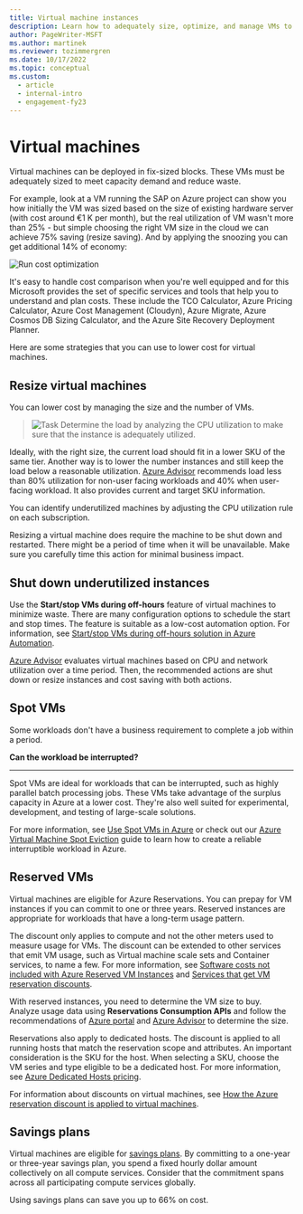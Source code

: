 ```yaml
---
title: Virtual machine instances
description: Learn how to adequately size, optimize, and manage VMs to control costs, meet capacity demand, and reduce waste.
author: PageWriter-MSFT
ms.author: martinek
ms.reviewer: tozimmergren
ms.date: 10/17/2022
ms.topic: conceptual
ms.custom:
  - article
  - internal-intro
  - engagement-fy23
---
```


# Virtual machines

Virtual machines can be deployed in fix-sized blocks. These VMs must be adequately sized to meet capacity demand and reduce waste.

For example, look at a VM running the SAP on Azure project can show you how initially the VM was sized based on the size of existing hardware server (with cost around &euro;1 K per month), but the real utilization of VM wasn't more than 25% - but simple choosing the right VM size in the cloud we can achieve 75% saving (resize saving). And by applying the snoozing you can get additional 14% of economy:

![Run cost optimization](../_images/run-cost-optimization.png)

It's easy to handle cost comparison when you're well equipped and for this Microsoft provides the set of specific services and tools that help you to understand and plan costs. These include the TCO Calculator, Azure Pricing Calculator, Azure Cost Management (Cloudyn), Azure Migrate, Azure Cosmos DB Sizing Calculator, and the Azure Site Recovery Deployment Planner.

Here are some strategies that you can use to lower cost for virtual machines.

## Resize virtual machines

You can lower cost by managing the size and the number of VMs.
> ![Task](./images/i-best-practices.png) Determine the load by analyzing the CPU utilization to make sure that the instance is adequately utilized.

Ideally, with the right size, the current load should fit in a lower SKU of the same tier. Another way is to lower the number instances and still keep the load below a reasonable utilization. [Azure Advisor](https://portal.azure.com/#blade/Microsoft_Azure_Reservations/CreateBlade/referrer/docs)  recommends load less than 80% utilization for non-user facing workloads and 40% when user-facing workload. It also provides current and target SKU information.

You can identify underutilized machines by adjusting the CPU utilization rule on each subscription.

Resizing a virtual machine does require the machine to be shut down and restarted. There might be a period of time when it will be unavailable. Make sure you carefully time this action for minimal business impact.

## Shut down underutilized instances

Use the **Start/stop VMs during off-hours** feature of virtual machines to minimize waste. There are many configuration options to schedule the start and stop times. The feature is suitable as a low-cost automation option. For information, see [Start/stop VMs during off-hours solution in Azure Automation](/azure/automation/automation-solution-vm-management).

[Azure Advisor](https://portal.azure.com/#blade/Microsoft_Azure_Reservations/CreateBlade/referrer/docs) evaluates virtual machines based on CPU and network utilization over a time period. Then, the recommended actions are shut down or resize instances and cost saving with both actions.

## Spot VMs

Some workloads don't have a business requirement to complete a job within a period.

**Can the workload be interrupted?**
***
Spot VMs are ideal for workloads that can be interrupted, such as highly parallel batch processing jobs. These VMs take advantage of the surplus capacity in Azure at a lower cost. They're also well suited for experimental, development, and testing of large-scale solutions.

For more information, see [Use Spot VMs in Azure](/azure/virtual-machines/windows/spot-vms) or check out our [Azure Virtual Machine Spot Eviction](/azure/architecture/guide/spot/spot-eviction) guide to learn how to create a reliable interruptible workload in Azure.

## Reserved VMs

Virtual machines are eligible for Azure Reservations. You can prepay for VM instances if you can commit to one or three years. Reserved instances are appropriate for workloads that have a long-term usage pattern.

The discount only applies to compute and not the other meters used to measure usage for VMs. The discount can be extended to other services that emit VM usage, such as Virtual machine scale sets and Container services, to name a few. For more information, see [Software costs not included with Azure Reserved VM Instances](/azure/cost-management-billing/reservations/reserved-instance-windows-software-costs) and [Services that get VM reservation discounts](/azure/virtual-machines/windows/prepay-reserved-vm-instances#services-that-get-vm-reservation-discounts).

With reserved instances, you need to determine the VM size to buy. Analyze usage data using **Reservations Consumption APIs** and follow the recommendations of [Azure portal](https://portal.azure.com/#blade/Microsoft_Azure_Reservations/CreateBlade/referrer/docs) and [Azure Advisor](https://portal.azure.com/#blade/Microsoft_Azure_Reservations/CreateBlade/referrer/docs) to determine the size.

Reservations also apply to dedicated hosts. The discount is applied to all running hosts that match the reservation scope and attributes. An important consideration is the SKU for the host. When selecting a SKU, choose the VM series and type eligible to be a dedicated host. For more information, see [Azure Dedicated Hosts pricing](https://aka.ms/ADHPricing).

For information about discounts on virtual machines, see [How the Azure reservation discount is applied to virtual machines](/azure/cost-management-billing/manage/understand-vm-reservation-charges).

## Savings plans

Virtual machines are eligible for [savings plans](/azure/cost-management-billing/savings-plan/savings-plan-compute-overview). By committing to a one-year or three-year savings plan, you spend a fixed hourly dollar amount collectively on all compute services. Consider that the commitment spans across all participating compute services globally.

Using savings plans can save you up to 66% on cost.
